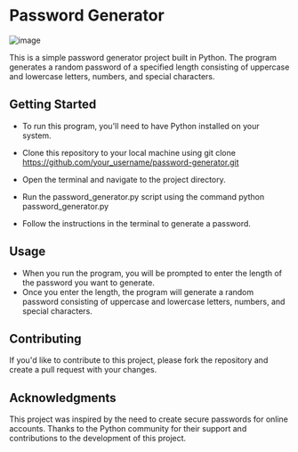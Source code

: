 # Password Generator 
![image](https://user-images.githubusercontent.com/90836873/221809398-53df002f-2006-45e7-8992-5cd642d29df6.png)

This is a simple password generator project built in Python. 
The program generates a random password of a specified length consisting of uppercase and lowercase letters, numbers, and special characters.

## Getting Started
 - To run this program, you'll need to have Python installed on your system.

- Clone this repository to your local machine using git clone https://github.com/your_username/password-generator.git

- Open the terminal and navigate to the project directory.

- Run the password_generator.py script using the command python password_generator.py

- Follow the instructions in the terminal to generate a password.

## Usage
- When you run the program, you will be prompted to enter the length of the password you want to generate. 
- Once you enter the length, the program will generate a random password consisting of uppercase and lowercase letters, numbers, and special characters.

## Contributing
If you'd like to contribute to this project, please fork the repository and create a pull request with your changes.


## Acknowledgments
This project was inspired by the need to create secure passwords for online accounts. Thanks to the Python community for their support and contributions to the development of this project.
